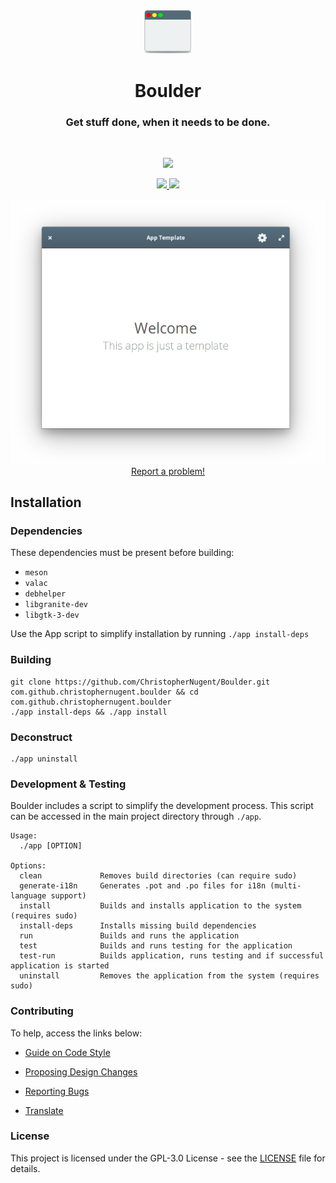 <div align="center">
  <span align="center"> <img width="80" height="70" class="center" src="https://github.com/ChristopherNugent/Boulder/blob/master/data/images/com.github.christophernugent.boulder.png" alt="Icon"></span>
  <h1 align="center">Boulder</h1>
  <h3 align="center">Get stuff done, when it needs to be done.</h3>
</div>

<br/>

<p align="center">
    <a href="https://appcenter.elementary.io/com.github.christophernugent.boulder">
        <img src="https://appcenter.elementary.io/badge.svg">
    </a>
</p>

<p align="center">
  <a href="https://github.com/ChristopherNugent/Boulder/blob/master/LICENSE">
    <img src="https://img.shields.io/badge/License-GPL-3.0-blue.svg">
  </a>
  <a href="https://github.com/ChristopherNugent/Boulder/releases">
    <img src="https://img.shields.io/badge/Release-v%201.0.0-orange.svg">
  </a>
</p>

<p align="center">
    <img  src="https://github.com/ChristopherNugent/Boulder/blob/master/data/images/screenshot.png" alt="Screenshot"> <br>
  <a href="https://github.com/ChristopherNugent/Boulder/issues/new"> Report a problem! </a>
</p>

## Installation

### Dependencies
These dependencies must be present before building:
 - `meson`
 - `valac`
 - `debhelper`
 - `libgranite-dev`
 - `libgtk-3-dev`


Use the App script to simplify installation by running `./app install-deps`
 
 ### Building

```
git clone https://github.com/ChristopherNugent/Boulder.git com.github.christophernugent.boulder && cd com.github.christophernugent.boulder
./app install-deps && ./app install
```

### Deconstruct

```
./app uninstall
```

### Development & Testing

Boulder includes a script to simplify the development process. This script can be accessed in the main project directory through `./app`.

```
Usage:
  ./app [OPTION]

Options:
  clean             Removes build directories (can require sudo)
  generate-i18n     Generates .pot and .po files for i18n (multi-language support)
  install           Builds and installs application to the system (requires sudo)
  install-deps      Installs missing build dependencies
  run               Builds and runs the application
  test              Builds and runs testing for the application
  test-run          Builds application, runs testing and if successful application is started
  uninstall         Removes the application from the system (requires sudo)
```

### Contributing

To help, access the links below:

- [Guide on Code Style](https://github.com/ChristopherNugent/Boulder/wiki/Guide-on-code-style)

- [Proposing Design Changes](https://github.com/ChristopherNugent/Boulder/wiki/Proposing-Design-Changes)

- [Reporting Bugs](https://github.com/ChristopherNugent/Boulder/wiki/Reporting-Bugs)

- [Translate](https://github.com/ChristopherNugent/Boulder/wiki/Translate)


### License

This project is licensed under the GPL-3.0 License - see the [LICENSE](LICENSE.md) file for details.
